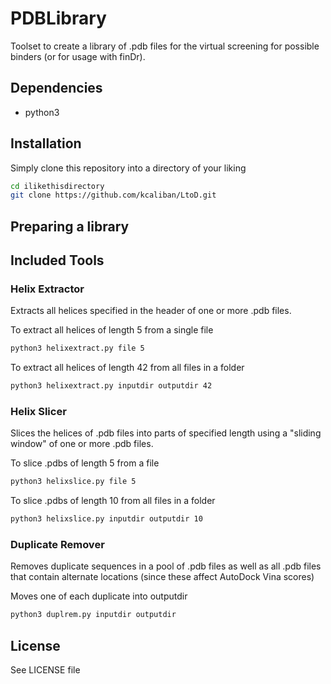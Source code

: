 # PDBLibrary
Toolset to create a library of .pdb files for the virtual screening for possible binders (or for
usage with finDr).

## Dependencies

* python3

## Installation
Simply clone this repository into a directory of your liking
```bash
cd ilikethisdirectory
git clone https://github.com/kcaliban/LtoD.git 
```

## Preparing a library



## Included Tools

### Helix Extractor

Extracts all helices specified in the header of one or more .pdb files.

To extract all helices of length 5 from a single file

```bash
python3 helixextract.py file 5
```

To extract all helices of length 42 from all files in a folder 

```bash
python3 helixextract.py inputdir outputdir 42
```

### Helix Slicer

Slices the helices of .pdb files into parts of specified length
using a "sliding window" of one or more .pdb files.

To slice .pdbs of length 5 from a file

```bash
python3 helixslice.py file 5
```

To slice .pdbs of length 10 from all files in a folder

```bash
python3 helixslice.py inputdir outputdir 10
```

### Duplicate Remover

Removes duplicate sequences in a pool of .pdb files as well as all .pdb files
that contain alternate locations (since these affect AutoDock Vina scores)

Moves one of each duplicate into outputdir

```bash
python3 duplrem.py inputdir outputdir
```

## License
See LICENSE file
